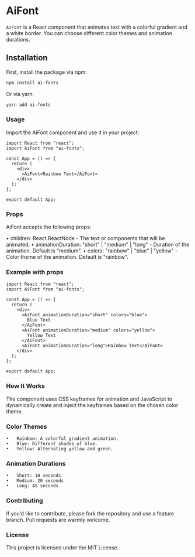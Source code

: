 # AiFont

`AiFont` is a React component that animates text with a colorful gradient and a white border. You can choose different color themes and animation durations.

## Installation

First, install the package via npm:

```sh
npm install ai-fonts
```

Or via yarn

```sh
yarn add ai-fonts
```

### Usage

Import the AiFont component and use it in your project:

```tsx
import React from "react";
import AiFont from "ai-fonts";

const App = () => {
  return (
    <div>
      <AiFont>Rainbow Text</AiFont>
    </div>
  );
};

export default App;
```

### Props

AiFont accepts the following props:

• children: React.ReactNode - The text or components that will be animated.
• animationDuration: "short" | "medium" | "long" - Duration of the animation. Default is "medium".
• colors: "rainbow" | "blue" | "yellow" - Color theme of the animation. Default is "rainbow".

### Example with props

```tsx
import React from "react";
import AiFont from "ai-fonts";

const App = () => {
  return (
    <div>
      <AiFont animationDuration="short" colors="blue">
        Blue Text
      </AiFont>
      <AiFont animationDuration="medium" colors="yellow">
        Yellow Text
      </AiFont>
      <AiFont animationDuration="long">Rainbow Text</AiFont>
    </div>
  );
};

export default App;
```

### How It Works

The component uses CSS keyframes for animation and JavaScript to dynamically create and inject the keyframes based on the chosen color theme.

### Color Themes

    •	Rainbow: A colorful gradient animation.
    •	Blue: Different shades of blue.
    •	Yellow: Alternating yellow and green.

### Animation Durations

    •	Short: 10 seconds
    •	Medium: 20 seconds
    •	Long: 45 seconds

### Contributing

If you’d like to contribute, please fork the repository and use a feature branch. Pull requests are warmly welcome.

### License

This project is licensed under the MIT License.
